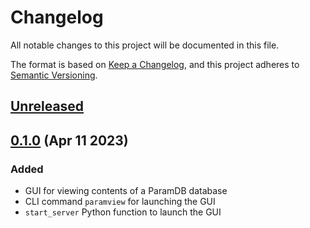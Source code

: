 # Changelog

All notable changes to this project will be documented in this file.

The format is based on [Keep a Changelog](https://keepachangelog.com/en/1.1.0/), and this
project adheres to [Semantic Versioning](https://semver.org/spec/v2.0.0).

## [Unreleased]

## [0.1.0] (Apr 11 2023)

### Added

- GUI for viewing contents of a ParamDB database
- CLI command `paramview` for launching the GUI
- `start_server` Python function to launch the GUI

[unreleased]: https://github.com/PainterQubits/paramview/compare/v0.1.0...main
[0.1.0]: https://github.com/PainterQubits/paramview/releases/tag/v0.1.0
